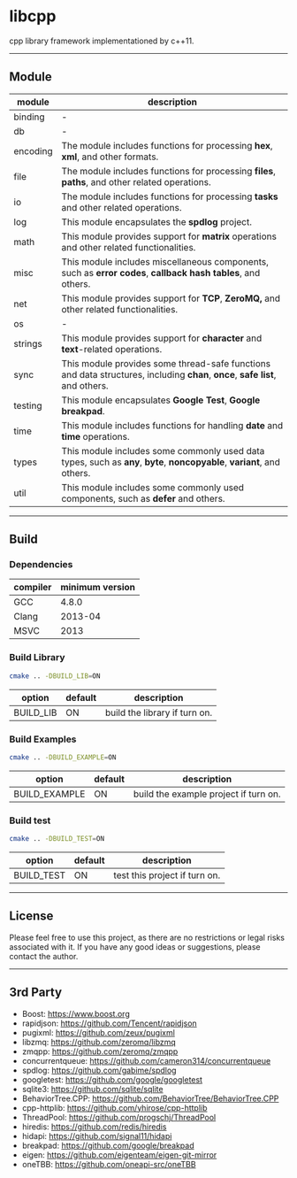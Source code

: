 # libcpp

cpp library framework implementationed by c++11.

---



## Module

| module   | description                                                  |
| -------- | ------------------------------------------------------------ |
| binding  | -                                                            |
| db       | -                                                            |
| encoding | The module includes functions for processing **hex**, **xml**, and other formats. |
| file     | The module includes functions for processing **files**, **paths**, and other related operations. |
| io       | The module includes functions for processing **tasks** and other related operations. |
| log      | This module encapsulates the **spdlog** project.             |
| math     | This module provides support for **matrix** operations and other related functionalities. |
| misc     | This module includes miscellaneous components, such as **error codes**, **callback hash tables**, and others. |
| net      | This module provides support for **TCP**, **ZeroMQ,** and other related functionalities. |
| os       | -                                                            |
| strings  | This module provides support for **character** and **text**-related operations. |
| sync     | This module provides some thread-safe functions and data structures, including **chan**, **once**, **safe list**, and others. |
| testing  | This module encapsulates **Google Test**, **Google breakpad**. |
| time     | This module includes functions for handling **date** and **time** operations. |
| types    | This module includes some commonly used data types, such as **any**, **byte**, **noncopyable**, **variant**, and others. |
| util     | This module includes some commonly used components, such as **defer** and others. |

---



## Build

### Dependencies

| compiler | minimum version |
| -------- | --------------- |
| GCC      | 4.8.0           |
| Clang    | 2013-04         |
| MSVC     | 2013            |

### Build Library

```sh
cmake .. -DBUILD_LIB=ON
```

| option    | default | description                   |
| --------- | ------- | ----------------------------- |
| BUILD_LIB | ON      | build the library if turn on. |

### Build Examples

```sh
cmake .. -DBUILD_EXAMPLE=ON
```

| option        | default | description                           |
| ------------- | ------- | ------------------------------------- |
| BUILD_EXAMPLE | ON      | build the example project if turn on. |

### Build test

```sh
cmake .. -DBUILD_TEST=ON
```

| option     | default | description                   |
| ---------- | ------- | ----------------------------- |
| BUILD_TEST | ON      | test this project if turn on. |

---



## License

Please feel free to use this project, as there are no restrictions or legal risks associated with it. If you have any good ideas or suggestions, please contact the author.

---



## 3rd Party

- Boost: https://www.boost.org
- rapidjson: https://github.com/Tencent/rapidjson
- pugixml: https://github.com/zeux/pugixml
- libzmq: https://github.com/zeromq/libzmq
- zmqpp: https://github.com/zeromq/zmqpp
- concurrentqueue: https://github.com/cameron314/concurrentqueue
- spdlog: https://github.com/gabime/spdlog
- googletest: https://github.com/google/googletest
- sqlite3: https://github.com/sqlite/sqlite
- BehaviorTree.CPP: https://github.com/BehaviorTree/BehaviorTree.CPP
- cpp-httplib: https://github.com/yhirose/cpp-httplib
- ThreadPool: https://github.com/progschj/ThreadPool
- hiredis: https://github.com/redis/hiredis
- hidapi: https://github.com/signal11/hidapi
- breakpad: https://github.com/google/breakpad
- eigen: https://github.com/eigenteam/eigen-git-mirror
- oneTBB: https://github.com/oneapi-src/oneTBB